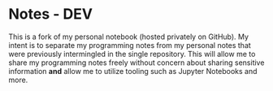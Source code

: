 # Notes - DEV

This is a fork of my personal notebook (hosted privately on GitHub). My intent is to separate my programming notes from my personal notes that were previously intermingled in the single repository. This will allow me to share my programming notes freely without concern about sharing sensitive information **and** allow me to utilize tooling such as Jupyter Notebooks and more.

